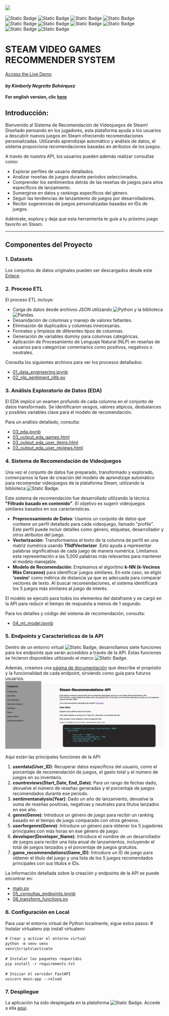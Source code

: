 ![](https://earthweb.com/wp-content/uploads/2022/05/Steam-940.jpg)

![Static Badge](https://img.shields.io/badge/Python-gray?style=flat&logo=python)
![Static Badge](https://img.shields.io/badge/-Pandas-gray?style=flat&logo=pandas)
![Static Badge](https://img.shields.io/badge/scikit--learn-gray?style=flat&logo=scikitlearn)
![Static Badge](https://img.shields.io/badge/-Matplotlib-gray?style=flat&logo=matplotlib)
![Static Badge](https://img.shields.io/badge/-Seaborn-gray?style=flat&logo=seaborn)
![Static Badge](https://img.shields.io/badge/NLTK-gray?style=flat&logo=NLTK)
![Static Badge](https://img.shields.io/badge/FastAPI-gray?style=flat&logo=FastAPI)
![Static Badge](https://img.shields.io/badge/Render-gray?style=flat&logo=Render)
![Static Badge](https://img.shields.io/badge/Json-gray?style=flat&logo=Json)
![Static Badge](https://img.shields.io/badge/HTML-gray?style=flat&logo=HTML)

# **STEAM VIDEO GAMES RECOMMENDER SYSTEM**
[Access the Live Demo](https://steamapi-3is2.onrender.com)
#### *by Kimberly Negrette Bohórquez*


**For english version, clic [here](README.md)**

## **Introducción:**

Bienvenido al Sistema de Recomendación de Videojuegos de Steam! Diseñado pensando en los jugadores, esta plataforma ayuda a los usuarios a descubrir nuevos juegos en Steam ofreciendo recomendaciones personalizadas. Utilizando aprendizaje automático y análisis de datos, el sistema proporciona recomendaciones basadas en atributos de los juegos.

A través de nuestra API, los usuarios pueden además realizar consultas como:
- Explorar perfiles de usuario detallados.
- Analizar reseñas de juegos durante períodos seleccionados.
- Comprender los sentimientos detrás de las reseñas de juegos para años específicos de lanzamiento.
- Sumergirse en datos y rankings específicos del género.
- Seguir las tendencias de lanzamiento de juegos por desarrolladores.
- Recibir sugerencias de juegos personalizadas basadas en IDs de juegos.

Adéntrate, explora y deja que esta herramienta te guíe a tu próximo juego favorito en Steam.

---

## **Componentes del Proyecto**

### **1. Datasets**

Los conjuntos de datos originales pueden ser descargados desde este [Enlace](https://drive.google.com/drive/folders/1HqBG2-sUkz_R3h1dZU5F2uAzpRn7BSpj).

### **2. Proceso ETL**

El proceso ETL incluye:
- Carga de datos desde archivos JSON utilizando ![Python](https://img.shields.io/badge/Python-gray?style=flat&logo=python) y la biblioteca ![Pandas](https://img.shields.io/badge/-Pandas-333333?style=flat&logo=pandas).
- Desanidación de columnas y manejo de valores faltantes.
- Eliminación de duplicados y columnas innecesarias.
- Formateo y limpieza de diferentes tipos de columnas.
- Generación de variables dummy para columnas categóricas.
- Aplicación de Procesamiento de Lenguaje Natural (NLP) en reseñas de usuarios para categorizar comentarios como positivos, negativos o neutrales.

Consulta los siguientes archivos para ver los procesos detallados:

- [01_data_engineering.ipynb](./01_data_engineering.ipynb)
- [02_nlp_sentiment_nltk.py](./02_nlp_sentiment_nltk.py)

### **3. Análisis Exploratorio de Datos (EDA)**

El EDA implicó un examen profundo de cada columna en el conjunto de datos transformado. Se identificaron sesgos, valores atípicos, desbalances y posibles variables clave para el modelo de recomendación.

Para un análisis detallado, consulta:

- [03_eda.ipynb](./03_eda.ipynb)
- [03_output_eda_games.html](./03_output_eda_games.html)
- [03_output_eda_user_items.html](./03_output_eda_user_items.html)
- [03_output_eda_user_reviews.html](./03_output_eda_user_reviews.html)

### **4. Sistema de Recomendación de Videojuegos**

Una vez el conjunto de datos fue preparado, transformado y explorado, comenzamos la fase de creación del modelo de aprendizaje automático para recomendar videojuegos de la plataforma Steam, utilizando la biblioteca ![Static Badge](https://img.shields.io/badge/scikit--learn-gray?style=flat&logo=scikitlearn).

Este sistema de recomendación fue desarrollado utilizando la técnica **"Filtrado basado en contenido"**. El objetivo es sugerir videojuegos similares basados en sus características.

- **Preprocesamiento de Datos**: Usamos un conjunto de datos que contiene un perfil detallado para cada videojuego, llamado "profile". Este perfil puede incluir detalles como género, etiquetas, desarrollador y otros atributos del juego.
- **Vectorización**: Transformamos el texto de la columna de perfil en una matriz numérica usando **TfidfVectorizer**. Esto ayuda a representar palabras significativas de cada juego de manera numérica. Limitamos esta representación a las 5,000 palabras más relevantes para mantener el modelo manejable.
- **Modelo de Recomendación**: Empleamos el algoritmo **k-NN (k-Vecinos Más Cercanos)** para identificar juegos similares. En este caso, se eligió **'cosine'** como métrica de distancia ya que es adecuada para comparar vectores de texto. Al buscar recomendaciones, el sistema identificará los 5 juegos más similares al juego de interés.

El modelo se ejecutó para todos los elementos del dataframe y se cargó en la API para reducir el tiempo de respuesta a menos de 1 segundo.

Para los detalles y código del sistema de recomendación, consulta:

- [04_ml_model.ipynb](04_ml_model.ipynb)

### **5. Endpoints y Características de la API**

Dentro de un entorno virtual ![Static Badge](https://img.shields.io/badge/Python-gray?style=flat&logo=python), desarrollamos siete funciones para los endpoints que serán accedidos a través de la API. Estas funciones se hicieron disponibles utilizando el marco ![Static Badge](https://img.shields.io/badge/FastAPI-gray?style=flat&logo=FastAPI).

Además, creamos una [página de documentación](https://steamapi-3is2.onrender.com) que describe el propósito y la funcionalidad de cada endpoint, sirviendo como guía para futuros usuarios.
![Captura de pantalla de la documentación](./src/img_api.jpeg)

Aquí están las principales funciones de la API:

1. **userdata(User_ID)**: Recuperar datos específicos del usuario, como el porcentaje de recomendación de juegos, el gasto total y el número de juegos en su inventario.
2. **countreviews(Start_Date, End_Date)**: Para un rango de fechas dado, devuelve el número de reseñas generadas y el porcentaje de juegos recomendados durante ese período.
3. **sentimentanalysis(Year)**: Dado un año de lanzamiento, devuelve la suma de reseñas positivas, negativas y neutrales para títulos lanzados en ese año.
4. **genre(Genre)**: Introduce un género de juego para recibir un ranking basado en el tiempo de juego comparado con otros géneros.
5. **userforgenre(Genre)**: Introduce un género para obtener los 5 jugadores principales con más horas en ese género de juego.
6. **developer(Developer_Name)**: Introduce el nombre de un desarrollador de juegos para recibir una lista anual de lanzamientos, incluyendo el total de juegos lanzados y el porcentaje de juegos gratuitos.
7. **game_recommendations(Game_ID)**: Introduce un ID de juego para obtener el título del juego y una lista de los 5 juegos recomendados principales con sus títulos e IDs.

La información detallada sobre la creación y endpoints de la API se puede encontrar en:
- [main.py](./main.py)
- [05_consultas_endpoints.ipynb](./05_consultas_endpoints.ipynb)
- [06_transform_functions.py](./06_transform_functions.py)

### **6. Configuración en Local**

Para usar el entorno virtual de Python localmente, sigue estos pasos:
    # Instalar virtualenv
    pip install virtualenv

    # Crear y activar el entorno virtual
    python -m venv venv
    venv\Scripts\activate

    # Instalar los paquetes requeridos
    pip install -r requirements.txt

    # Iniciar el servidor FastAPI
    uvicorn main:app --reload

### **7. Despliegue**

La aplicación ha sido desplegada en la plataforma ![Static Badge](https://img.shields.io/badge/Render-gray?style=flat&logo=Render). Accede a ella [aquí](https://steamapi-3is2.onrender.com).
